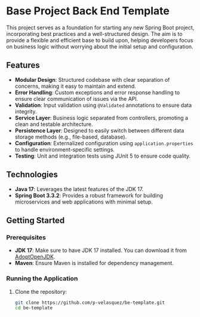 # Base Project Back End Template

This project serves as a foundation for starting any new Spring Boot project, incorporating best practices and a well-structured design. The aim is to provide a flexible and efficient base to build upon, helping developers focus on business logic without worrying about the initial setup and configuration.

## Features

- **Modular Design**: Structured codebase with clear separation of concerns, making it easy to maintain and extend.
- **Error Handling**: Custom exceptions and error response handling to ensure clear communication of issues via the API.
- **Validation**: Input validation using `@Validated` annotations to ensure data integrity.
- **Service Layer**: Business logic separated from controllers, promoting a clean and testable architecture.
- **Persistence Layer**: Designed to easily switch between different data storage methods (e.g., file-based, database).
- **Configuration**: Externalized configuration using `application.properties` to handle environment-specific settings.
- **Testing**: Unit and integration tests using JUnit 5 to ensure code quality.

## Technologies

- **Java 17**: Leverages the latest features of the JDK 17.
- **Spring Boot 3.3.2**: Provides a robust framework for building microservices and web applications with minimal setup.

## Getting Started

### Prerequisites

- **JDK 17**: Make sure to have JDK 17 installed. You can download it from [AdoptOpenJDK](https://adoptopenjdk.net/).
- **Maven**: Ensure Maven is installed for dependency management.

### Running the Application

1. Clone the repository:
   ```bash
   git clone https://github.com/p-velasquez/be-template.git
   cd be-template
   
